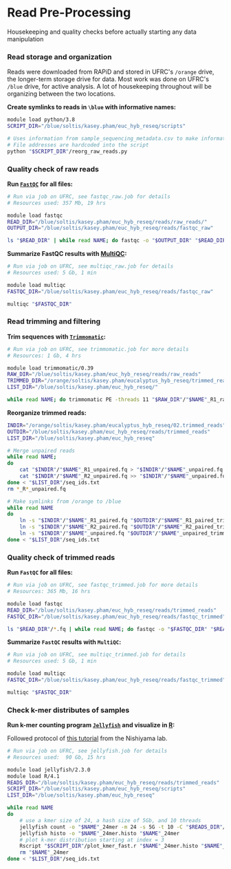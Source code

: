 # Read Pre-Processing
Housekeeping and quality checks before actually starting any data manipulation

### Read storage and organization
Reads were downloaded from RAPiD and stored in UFRC's `/orange` drive, the longer-term storage drive for data. Most work was done on UFRC's `/blue` drive, for active analysis. A lot of housekeeping throughout will be organizing between the two locations.

**Create symlinks to reads in `\blue` with informative names:**
```bash
module load python/3.8
SCRIPT_DIR="/blue/soltis/kasey.pham/euc_hyb_reseq/scripts"

# Uses information from sample_sequencing_metadata.csv to make informative names
# File addresses are hardcoded into the script
python "$SCRIPT_DIR"/reorg_raw_reads.py
```

### Quality check of raw reads

**Run [`FastQC`](https://www.bioinformatics.babraham.ac.uk/projects/fastqc/) for all files:**
```bash
# Run via job on UFRC, see fastqc_raw.job for details
# Resources used: 357 Mb, 19 hrs

module load fastqc
READ_DIR="/blue/soltis/kasey.pham/euc_hyb_reseq/reads/raw_reads/"
OUTPUT_DIR="/blue/soltis/kasey.pham/euc_hyb_reseq/reads/fastqc_raw"

ls "$READ_DIR" | while read NAME; do fastqc -o "$OUTPUT_DIR" "$READ_DIR"/$NAME; done
```

**Summarize FastQC results with [MultiQC](https://multiqc.info/):**
```bash
# Run via job on UFRC, see multiqc_raw.job for details
# Resources used: 5 Gb, 1 min

module load multiqc
FASTQC_DIR="/blue/soltis/kasey.pham/euc_hyb_reseq/reads/fastqc_raw"

multiqc "$FASTQC_DIR"
```

### Read trimming and filtering

**Trim sequences with [`Trimmomatic`](http://www.usadellab.org/cms/?page=trimmomatic):**
```bash
# Run via job on UFRC, see trimmomatic.job for more details
# Resources: 1 Gb, 4 hrs

module load trimmomatic/0.39
RAW_DIR="/blue/soltis/kasey.pham/euc_hyb_reseq/reads/raw_reads"
TRIMMED_DIR="/orange/soltis/kasey.pham/eucalyptus_hyb_reseq/trimmed_reads/"
LIST_DIR="/blue/soltis/kasey.pham/euc_hyb_reseq/"

while read NAME; do trimmomatic PE -threads 11 "$RAW_DIR"/"$NAME"_R1_raw.fastq.gz "$RAW_DIR"/"$NAME"_R2_raw.fastq.gz "$TRIMMED_DIR"/"$NAME"_R1_paired.fq "$TRIMMED_DIR"/"$NAME"_R1_unpaired.fq "$TRIMMED_DIR"/"$NAME"_R2_paired.fq "$TRIMMED_DIR"/"$NAME"_R2_unpaired.fq ILLUMINACLIP:/blue/soltis/kasey.pham/euc_hyb_reseq/reads/euc_adapters.fasta:2:30:10 LEADING:20 TRAILING:20 SLIDINGWINDOW:4:20 MINLEN:36; done < "$LIST_DIR"/seq_ids.txt
```

**Reorganize trimmed reads:**
```bash
INDIR="/orange/soltis/kasey.pham/eucalyptus_hyb_reseq/02.trimmed_reads"
OUTDIR="/blue/soltis/kasey.pham/euc_hyb_reseq/reads/trimmed_reads"
LIST_DIR="/blue/soltis/kasey.pham/euc_hyb_reseq"

# Merge unpaired reads
while read NAME;
do 
    cat "$INDIR"/"$NAME"_R1_unpaired.fq > "$INDIR"/"$NAME"_unpaired.fq
    cat "$INDIR"/"$NAME"_R2_unpaired.fq >> "$INDIR"/"$NAME"_unpaired.fq
done < "$LIST_DIR"/seq_ids.txt
rm *_R*_unpaired.fq

# Make symlinks from /orange to /blue
while read NAME
do
    ln -s "$INDIR"/"$NAME"_R1_paired.fq "$OUTDIR"/"$NAME"_R1_paired_trimmed.fq
    ln -s "$INDIR"/"$NAME"_R2_paired.fq "$OUTDIR"/"$NAME"_R2_paired_trimmed.fq
    ln -s "$INDIR"/"$NAME"_unpaired.fq "$OUTDIR"/"$NAME"_unpaired_trimmed.fq
done < "$LIST_DIR"/seq_ids.txt
```

### Quality check of trimmed reads

**Run `FastQC` for all files:**
```bash
# Run via job on UFRC, see fastqc_trimmed.job for more details
# Resources: 365 Mb, 16 hrs

module load fastqc
READ_DIR="/blue/soltis/kasey.pham/euc_hyb_reseq/reads/trimmed_reads"
FASTQC_DIR="/blue/soltis/kasey.pham/euc_hyb_reseq/reads/fastqc_trimmed"

ls "$READ_DIR"/*.fq | while read NAME; do fastqc -o "$FASTQC_DIR" "$READ_DIR"/$NAME; done
```

**Summarize `FastQC` results with `MultiQC`:**
```bash
# Run via job on UFRC, see multiqc_trimmed.job for details
# Resources used: 5 Gb, 1 min

module load multiqc
FASTQC_DIR="/blue/soltis/kasey.pham/euc_hyb_reseq/reads/fastqc_trimmed"

multiqc "$FASTQC_DIR"
```

### Check k-mer distributes of samples

**Run k-mer counting program [`Jellyfish`](https://genome.umd.edu/jellyfish.html) and visualize in [R](https://www.r-project.org/):**

Followed protocol of [this tutorial](https://koke.asrc.kanazawa-u.ac.jp/HOWTO/kmer-genomesize.html) from the Nishiyama lab.
```bash
# Run via job on UFRC, see jellyfish.job for details
# Resources used:  90 Gb, 15 hrs

module load jellyfish/2.3.0
module load R/4.1
READS_DIR="/blue/soltis/kasey.pham/euc_hyb_reseq/reads/trimmed_reads"
SCRIPT_DIR="/blue/soltis/kasey.pham/euc_hyb_reseq/scripts"
LIST_DIR="/blue/soltis/kasey.pham/euc_hyb_reseq"

while read NAME
do
    # use a kmer size of 24, a hash size of 5Gb, and 10 threads
    jellyfish count -o "$NAME"_24mer -m 24 -s 5G -t 10 -C "$READS_DIR"/"$NAME"*trimmed.fq
    jellyfish histo -o "$NAME"_24mer.histo "$NAME"_24mer
    # plot k-mer distribution starting at index = 3
    Rscript "$SCRIPT_DIR"/plot_kmer_fast.r "$NAME"_24mer.histo "$NAME"_24mer.png 3
    rm "$NAME"_24mer
done < "$LIST_DIR"/seq_ids.txt
```